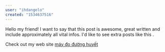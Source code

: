 ```yaml
---
user: "ihdangelo"
created: "1534637516"
---
```


Hello my friend! I want to say that this post is awesome, great written and include approximately all vital infos.
I'd like to see extra posts like this .

Check out my web site <a href="https://ytenamgiao.com/">máy đo đường huyết</a>
